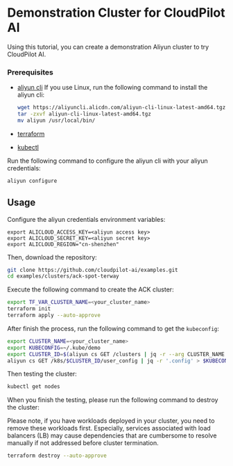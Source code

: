 # Demonstration Cluster for CloudPilot AI

Using this tutorial, you can create a demonstration Aliyun cluster to try CloudPilot AI.

### Prerequisites

- [aliyun cli](https://help.aliyun.com/zh/cli/?spm=a2c4g.11186623.0.0.18ec478dVSmS6M)
  If you use Linux, run the following command to install the aliyun cli:
  ```bash
  wget https://aliyuncli.alicdn.com/aliyun-cli-linux-latest-amd64.tgz
  tar -zxvf aliyun-cli-linux-latest-amd64.tgz
  mv aliyun /usr/local/bin/
  ```

- [terraform](https://developer.hashicorp.com/terraform/tutorials/aws-get-started/install-cli)
- [kubectl](https://kubernetes.io/docs/tasks/tools/)

Run the following command to configure the aliyun cli with your aliyun credentials:

```bash
aliyun configure
```

## Usage

Configure the aliyun credentials environment variables:

```
export ALICLOUD_ACCESS_KEY=<aliyun access key>
export ALICLOUD_SECRET_KEY=<aliyun secret key>
export ALICLOUD_REGION="cn-shenzhen"
```

Then, download the repository:

```bash
git clone https://github.com/cloudpilot-ai/examples.git
cd examples/clusters/ack-spot-terway
```

Execute the following command to create the ACK cluster:

```bash
export TF_VAR_CLUSTER_NAME=<your_cluster_name>
terraform init
terraform apply --auto-approve
```

After finish the process, run the following command to get the `kubeconfig`:

```bash
export CLUSTER_NAME=<your_cluster_name>
export KUBECONFIG=~/.kube/demo
export CLUSTER_ID=$(aliyun cs GET /clusters | jq -r --arg CLUSTER_NAME "$CLUSTER_NAME" '.[] | select(.name == $CLUSTER_NAME) | .cluster_id')
aliyun cs GET /k8s/$CLUSTER_ID/user_config | jq -r '.config' > $KUBECONFIG
```

Then testing the cluster:

```bash
kubectl get nodes
```

When you finish the testing, please run the following command to destroy the cluster:

Please note, if you have workloads deployed in your cluster,
you need to remove these workloads first. Especially, services associated with load balancers (LB)
may cause dependencies that are cumbersome to resolve manually if not addressed before cluster termination.

```bash
terraform destroy --auto-approve
```
